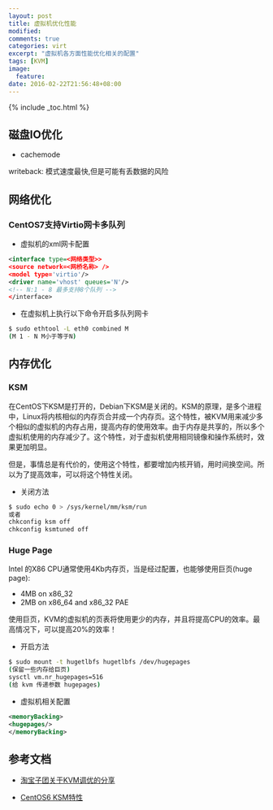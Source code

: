 ```yaml
---
layout: post
title: 虚拟机优化性能
modified:
comments: true
categories: virt
excerpt: "虚拟机各方面性能优化相关的配置"
tags: [KVM]
image:
  feature:
date: 2016-02-22T21:56:48+08:00
---
```


{% include _toc.html %}

## 磁盘IO优化

* cachemode

writeback: 模式速度最快,但是可能有丢数据的风险

## 网络优化

### CentOS7支持Virtio网卡多队列

* 虚拟机的xml网卡配置

~~~ xml
<interface type=<网络类型>>
<source network=<网桥名称> />
<model type='virtio'/>
<driver name='vhost' queues='N'/>
<!-- N:1 - 8 最多支持8个队列 -->
</interface>
~~~

* 在虚拟机上执行以下命令开启多队列网卡

~~~ bash
$ sudo ethtool -L eth0 combined M
(M 1 - N M小于等于N)
~~~

## 内存优化

### KSM

在CentOS下KSM是打开的，Debian下KSM是关闭的。KSM的原理，是多个进程中，Linux将内核相似的内存页合并成一个内存页。这个特性，被KVM用来减少多个相似的虚拟机的内存占用，提高内存的使用效率。由于内存是共享的，所以多个虚拟机使用的内存减少了。这个特性，对于虚拟机使用相同镜像和操作系统时，效果更加明显。

但是，事情总是有代价的，使用这个特性，都要增加内核开销，用时间换空间。所以为了提高效率，可以将这个特性关闭。

* 关闭方法

~~~ bash
$ sudo echo 0 > /sys/kernel/mm/ksm/run
或者
chkconfig ksm off
chkconfig ksmtuned off
~~~

### Huge Page

Intel 的X86 CPU通常使用4Kb内存页，当是经过配置，也能够使用巨页(huge page):

* 4MB on x86_32
* 2MB on x86_64 and x86_32 PAE

使用巨页，KVM的虚拟机的页表将使用更少的内存，并且将提高CPU的效率。最高情况下，可以提高20%的效率！

* 开启方法

~~~ bash
$ sudo mount -t hugetlbfs hugetlbfs /dev/hugepages
(保留一些内存给巨页)
sysctl vm.nr_hugepages=516
(给 kvm 传递参数 hugepages)
~~~

* 虚拟机相关配置

~~~ xml
<memoryBacking>
<hugepages/>
</memoryBacking>
~~~

## 参考文档

* [淘宝子团关于KVM调优的分享](http://www.pubyun.com/blog/openstack/%E6%B7%98%E5%AE%9D%E5%AD%90%E5%9B%A2%E5%85%B3%E4%BA%8Ekvm-%E8%B0%83%E4%BC%98%E7%9A%84%E5%88%86%E4%BA%AB/)

* [CentOS6 KSM特性](http://www.linuxtopia.org/online_books/rhel6/rhel_6_virtualization/rhel_6_virtualization_chap-KSM.html)

